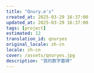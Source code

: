 ```yaml
---
title: "Qnury.e's"
created_at: 2025-03-29 16:37:00
updated_at: 2025-03-29 16:37:00
tags: [project]
estimated: 12
translation_id: qnuryes
original_locale: zh-cn
locale: zh-cn
cover: /assets/qnuryes.jpg
description: "我的数字墓碑"
---
```

